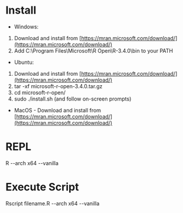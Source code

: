 # Install
* Windows:
1. Download and install from [https://mran.microsoft.com/download/](https://mran.microsoft.com/download/)
2. Add C:\Program Files\Microsoft\R Open\R-3.4.0\bin to your PATH 

* Ubuntu:
1. Download and install from [https://mran.microsoft.com/download/](https://mran.microsoft.com/download/)
2. tar -xf microsoft-r-open-3.4.0.tar.gz
2. cd microsoft-r-open/
3. sudo ./install.sh (and follow on-screen prompts)

* MacOS - Download and install from [https://mran.microsoft.com/download/](https://mran.microsoft.com/download/)


# REPL
R --arch x64 --vanilla

# Execute Script
Rscript filename.R --arch x64 --vanilla
